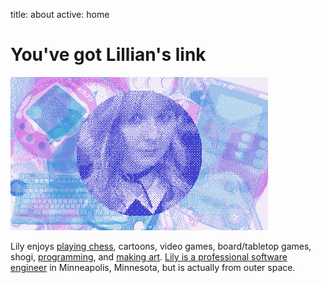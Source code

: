title: about
active: home

# You've got Lillian's link

![Art profile of lily](images/dice.png)

Lily enjoys [playing chess](https://en.lichess.org/@/Lily-Seabreeze), cartoons, video games, board/tabletop games, shogi, [programming](https://github.com/lily-seabreeze), and [making art](art.html). [Lily is a professional software engineer](http://lily.seabreeze.pro) in Minneapolis, Minnesota, but is actually from outer space.</p>
